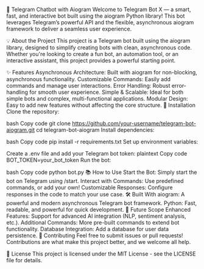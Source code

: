 🚀 Telegram Chatbot with Aiogram
Welcome to Telegram Bot X — a smart, fast, and interactive bot built using the aiogram Python library! This bot leverages Telegram’s powerful API and the flexible, asynchronous aiogram framework to deliver a seamless user experience.

💡 About the Project
This project is a Telegram bot built using the aiogram library, designed to simplify creating bots with clean, asynchronous code. Whether you're looking to create a fun bot, an automation tool, or an interactive assistant, this project provides a powerful starting point.

✨ Features
Asynchronous Architecture: Built with aiogram for non-blocking, asynchronous functionality.
Customizable Commands: Easily add commands and manage user interactions.
Error Handling: Robust error-handling for smooth user experience.
Simple & Scalable: Ideal for both simple bots and complex, multi-functional applications.
Modular Design: Easy to add new features without affecting the core structure.
🔧 Installation
Clone the repository:

bash
Copy code
git clone https://github.com/your-username/telegram-bot-aiogram.git
cd telegram-bot-aiogram
Install dependencies:

bash
Copy code
pip install -r requirements.txt
Set up environment variables:

Create a .env file and add your Telegram bot token:
plaintext
Copy code
BOT_TOKEN=your_bot_token
Run the bot:

bash
Copy code
python bot.py
📚 How to Use
Start the Bot: Simply start the bot on Telegram using /start.
Interact with Commands: Use predefined commands, or add your own!
Customizable Responses: Configure responses in the code to match your use case.
🛠 Built With
aiogram: A powerful and modern asynchronous Telegram bot framework.
Python: Fast, readable, and powerful for quick development.
🚀 Future Scope
Enhanced Features: Support for advanced AI integration (NLP, sentiment analysis, etc.).
Additional Commands: More pre-built commands to extend bot functionality.
Database Integration: Add a database for user data persistence.
🤝 Contributing
Feel free to submit issues or pull requests! Contributions are what make this project better, and we welcome all help.

📄 License
This project is licensed under the MIT License - see the LICENSE file for details.
